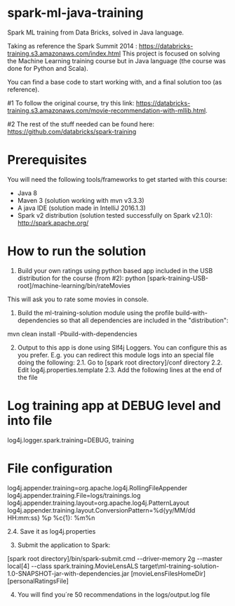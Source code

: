 # spark-ml-java-training
Spark ML training from Data Bricks, solved in Java language.

Taking as reference the Spark Summit 2014 : https://databricks-training.s3.amazonaws.com/index.html This project is focused on solving the Machine Learning training course but in Java language (the course was done for Python and Scala).

You can find a base code to start working with, and a final solution too (as reference).

#1 To follow the original course, try this link: https://databricks-training.s3.amazonaws.com/movie-recommendation-with-mllib.html.

#2 The rest of the stuff needed can be found here: https://github.com/databricks/spark-training

# Prerequisites

You will need the following tools/frameworks to get started with this course:

* Java 8
* Maven 3 (solution working with mvn v3.3.3)
* A java IDE (solution made in IntelliJ 2016.1.3)
* Spark v2 distribution (solution tested successfully on Spark v2.1.0): http://spark.apache.org/

# How to run the solution
1. Build your own ratings using python based app included in the USB distribution for the course (from #2):
python [spark-training-USB-root]/machine-learning/bin/rateMovies

This will ask you to rate some movies in console.

1. Build the ml-training-solution module using the profile build-with-dependencies so that all dependencies are included in the "distribution":

mvn clean install -Pbuild-with-dependencies

2. Output to this app is done using Slf4j Loggers. You can configure this as you prefer. E.g. you can redirect this module logs into an special file doing the following:
2.1. Go to [spark root directory]/conf directory
2.2. Edit log4j.properties.template
2.3. Add the following lines at the end of the file

# Log training app at DEBUG level and into file
log4j.logger.spark.training=DEBUG, training

# File configuration
log4j.appender.training=org.apache.log4j.RollingFileAppender
log4j.appender.training.File=logs/trainings.log
log4j.appender.training.layout=org.apache.log4j.PatternLayout
log4j.appender.training.layout.ConversionPattern=%d{yy/MM/dd HH:mm:ss} %p %c{1}: %m%n

2.4. Save it as log4j.properties

3. Submit the application to Spark:

[spark root directory]/bin/spark-submit.cmd --driver-memory 2g --master local[4] --class spark.training.MovieLensALS target\ml-training-solution-1.0-SNAPSHOT-jar-with-dependencies.jar [movieLensFilesHomeDir] [personalRatingsFile]

4. You will find you´re 50 recommendations in the logs/output.log file